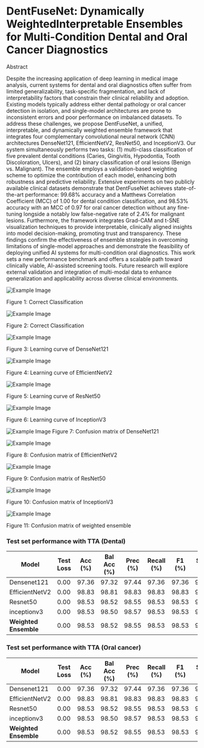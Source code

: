 # DentFuseNet: Dynamically WeightedInterpretable Ensembles for Multi-Condition Dental and Oral Cancer Diagnostics


Abstract

Despite the increasing application of deep learning in medical image analysis, current
systems for dental and oral diagnostics often suffer from limited generalizability, task-specific
fragmentation, and lack of interpretability factors that constrain their clinical reliability and
adoption. Existing models typically address either dental pathology or oral cancer detection in
isolation, and single-model architectures are prone to inconsistent errors and poor performance
on imbalanced datasets. To address these challenges, we propose DentFuseNet, a unified,
interpretable, and dynamically weighted ensemble framework that integrates four complementary
convolutional neural network (CNN) architectures DenseNet121, EfficientNetV2, ResNet50,
and InceptionV3. Our system simultaneously performs two tasks: (1) multi-class classification
of five prevalent dental conditions (Caries, Gingivitis, Hypodontia, Tooth Discoloration, Ulcers),
and (2) binary classification of oral lesions (Benign vs. Malignant). The ensemble employs
a validation-based weighting scheme to optimize the contribution of each model, enhancing
both robustness and predictive reliability. Extensive experiments on two publicly available
clinical datasets demonstrate that DentFuseNet achieves state-of-the-art performance: 99.68%
accuracy and a Matthews Correlation Coefficient (MCC) of 1.00 for dental condition classification,
and 98.53% accuracy with an MCC of 0.97 for oral cancer detection without any fine-tuning
longside a notably low false-negative rate of 2.4% for malignant lesions. Furthermore, the
framework integrates Grad-CAM and t-SNE visualization techniques to provide interpretable,
clinically aligned insights into model decision-making, promoting trust and transparency.
These findings confirm the effectiveness of ensemble strategies in overcoming limitations of
single-model approaches and demonstrate the feasibility of deploying unified AI systems for
multi-condition oral diagnostics. This work sets a new performance benchmark and offers
a scalable path toward clinically viable, AI-assisted screening tools. Future research will
explore external validation and integration of multi-modal data to enhance generalization and
applicability across diverse clinical environments.



![Example Image](cc-dnt.png)

Figure 1: Correct Classification

![Example Image](cc-or.png)

Figure 2: Correct Classification

![Example Image](lc-dens-dnt.png)

Figure 3: Learning curve of DenseNet121

![Example Image](lc-effi-dnt.png)

Figure 4: Learning curve of EfficientNetV2

![Example Image](lc-res-dnt.png)

Figure 5: Learning curve of ResNet50

![Example Image](lc-inc-dnt.png)

Figure 6: Learning curve of InceptionV3

![Example Image](conf-dens-dnt.png)
Figure 7: Confusion matrix of DenseNet121

![Example Image](conf-effi-dnt.png)

Figure 8: Confusion matrix of EfficientNetV2

![Example Image](conf-res-dnt.png)

Figure 9: Confusion matrix of ResNet50

![Example Image](conf-inc-dnt.png)

Figure 10: Confusion matrix of InceptionV3

![Example Image](conf-ens-dnt.png)

Figure 11: Confusion matrix of weighted ensemble




### Test set performance with TTA (Dental)

| Model               | Test Loss | Acc (%) | Bal Acc (%) | Prec (%) | Recall (%) | F1 (%) | Spec (%) | Kappa | MCC  | Log Loss | Brier | AUC  |
|---------------------|-----------|---------|-------------|----------|------------|--------|----------|-------|------|----------|-------|------|
| Densenet121         | 0.00      | 97.36   | 97.32       | 97.44    | 97.36      | 97.36  | 97.32    | 0.95  | 0.95 | 0.09     | 0.02  | 1.00 |
| EfficientNetV2      | 0.00      | 98.83   | 98.81       | 98.83    | 98.83      | 98.83  | 98.81    | 0.98  | 0.98 | 0.06     | 0.01  | 1.00 |
| Resnet50            | 0.00      | 98.53   | 98.52       | 98.55    | 98.53      | 98.53  | 98.52    | 0.97  | 0.97 | 0.08     | 0.01  | 1.00 |
| inceptionv3         | 0.00      | 98.53   | 98.50       | 98.57    | 98.53      | 98.53  | 98.50    | 0.97  | 0.97 | 0.08     | 0.02  | 1.00 |
| **Weighted Ensemble** | 0.00      | 98.53   | 98.52       | 98.55    | 98.53      | 98.53  | 98.52    | 0.97  | 0.97 | 0.07     | 0.01  | 1.00 |


### Test set performance with TTA (Oral cancer)

| Model               | Test Loss | Acc (%) | Bal Acc (%) | Prec (%) | Recall (%) | F1 (%) | Spec (%) | Kappa | MCC  | Log Loss | Brier | AUC  |
|---------------------|-----------|---------|-------------|----------|------------|--------|----------|-------|------|----------|-------|------|
| Densenet121         | 0.00      | 97.36   | 97.32       | 97.44    | 97.36      | 97.36  | 97.32    | 0.95  | 0.95 | 0.09     | 0.02  | 1.00 |
| EfficientNetV2      | 0.00      | 98.83   | 98.81       | 98.83    | 98.83      | 98.83  | 98.81    | 0.98  | 0.98 | 0.06     | 0.01  | 1.00 |
| Resnet50            | 0.00      | 98.53   | 98.52       | 98.55    | 98.53      | 98.53  | 98.52    | 0.97  | 0.97 | 0.08     | 0.01  | 1.00 |
| inceptionv3         | 0.00      | 98.53   | 98.50       | 98.57    | 98.53      | 98.53  | 98.50    | 0.97  | 0.97 | 0.08     | 0.02  | 1.00 |
| **Weighted Ensemble** | 0.00      | 98.53   | 98.52       | 98.55    | 98.53      | 98.53  | 98.52    | 0.97  | 0.97 | 0.07     | 0.01  | 1.00 |


